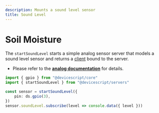 ```yaml
---
description: Mounts a sound level sensor
title: Sound Level
---
```


# Soil Moisture

The `startSoundLevel` starts a simple analog sensor server that models a sound level sensor
and returns a [client](/api/clients/soundlevel) bound to the server.

- Please refer to the **[analog documentation](./analog)** for details.

```ts
import { gpio } from "@devicescript/core"
import { startSoundLevel } from "@devicescript/servers"

const sensor = startSoundLevel({
    pin: ds.gpio(3),
})
sensor.soundLevel.subscribe(level => console.data({ level }))
```
